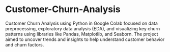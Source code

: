 # Customer-Churn-Analysis
Customer Churn Analysis using Python in Google Colab focused on data preprocessing, exploratory data analysis (EDA), and visualizing key churn patterns using libraries like Pandas, Matplotlib, and Seaborn. The project aimed to uncover trends and insights to help understand customer behavior and churn factors.
